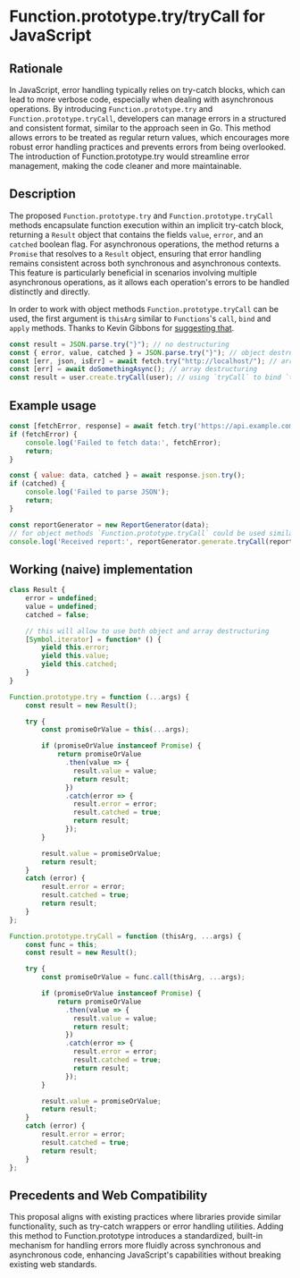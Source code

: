 # Function.prototype.try/tryCall for JavaScript

## Rationale
In JavaScript, error handling typically relies on try-catch blocks, which can lead to more verbose code, especially when dealing with asynchronous operations. By introducing `Function.prototype.try` and `Function.prototype.tryCall`, developers can manage errors in a structured and consistent format, similar to the approach seen in Go. This method allows errors to be treated as regular return values, which encourages more robust error handling practices and prevents errors from being overlooked. The introduction of Function.prototype.try would streamline error management, making the code cleaner and more maintainable.

## Description
The proposed `Function.prototype.try` and `Function.prototype.tryCall` methods encapsulate function execution within an implicit try-catch block, returning a `Result` object that contains the fields `value`, `error`, and an `catched` boolean flag. For asynchronous operations, the method returns a `Promise` that resolves to a `Result` object, ensuring that error handling remains consistent across both synchronous and asynchronous contexts. This feature is particularly beneficial in scenarios involving multiple asynchronous operations, as it allows each operation's errors to be handled distinctly and directly.

In order to work with object methods `Function.prototype.tryCall` can be used, the first argument is `thisArg` similar to `Functions`'s `call`, `bind` and `apply` methods. 
Thanks to Kevin Gibbons for [suggesting that](https://es.discourse.group/t/function-prototype-try-for-error-handling/2016/7).

```js
const result = JSON.parse.try("}"); // no destructuring
const { error, value, catched } = JSON.parse.try("}"); // object destructuring
const [err, json, isErr] = await fetch.try("http://localhost/"); // array destructuring
const [err] = await doSomethingAsync(); // array destructuring
const result = user.create.tryCall(user); // using `tryCall` to bind `this`
```

## Example usage

```js
const [fetchError, response] = await fetch.try('https://api.example.com/data');
if (fetchError) {
    console.log('Failed to fetch data:', fetchError);
    return;
}

const { value: data, catched } = await response.json.try();
if (catched) {
    console.log('Failed to parse JSON');
    return;
}

const reportGenerator = new ReportGenerator(data);
// for object methods `Function.prototype.tryCall` could be used similar to `Function.prototype.call`
console.log('Received report:', reportGenerator.generate.tryCall(reportGenerator));
```

## Working (naive) implementation
```js
class Result {
    error = undefined;
    value = undefined;
    catched = false;

    // this will allow to use both object and array destructuring
    [Symbol.iterator] = function* () {
        yield this.error;
        yield this.value;
        yield this.catched;
    }
}

Function.prototype.try = function (...args) {
    const result = new Result();

    try {
        const promiseOrValue = this(...args);

        if (promiseOrValue instanceof Promise) {
            return promiseOrValue
              .then(value => {
                result.value = value;
                return result;
              })
              .catch(error => {
                result.error = error;
                result.catched = true;
                return result;
              });
        }

        result.value = promiseOrValue;
        return result;
    }
    catch (error) {
        result.error = error;
        result.catched = true;
        return result;
    }
};

Function.prototype.tryCall = function (thisArg, ...args) {
    const func = this;
    const result = new Result();

    try {
        const promiseOrValue = func.call(thisArg, ...args);

        if (promiseOrValue instanceof Promise) {
            return promiseOrValue
              .then(value => {
                result.value = value;
                return result;
              })
              .catch(error => {
                result.error = error;
                result.catched = true;
                return result;
              });
        }

        result.value = promiseOrValue;
        return result;
    }
    catch (error) {
        result.error = error;
        result.catched = true;
        return result;
    }
};
```

## Precedents and Web Compatibility

This proposal aligns with existing practices where libraries provide similar functionality, such as try-catch wrappers or error handling utilities. Adding this method to Function.prototype introduces a standardized, built-in mechanism for handling errors more fluidly across synchronous and asynchronous code, enhancing JavaScript's capabilities without breaking existing web standards.
